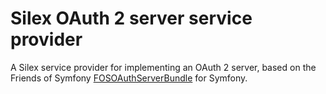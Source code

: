 Silex OAuth 2 server service provider
=====================================

A Silex service provider for implementing an OAuth 2 server, based on the Friends of Symfony [FOSOAuthServerBundle](https://github.com/FriendsOfSymfony/FOSOAuthServerBundle) for Symfony.


